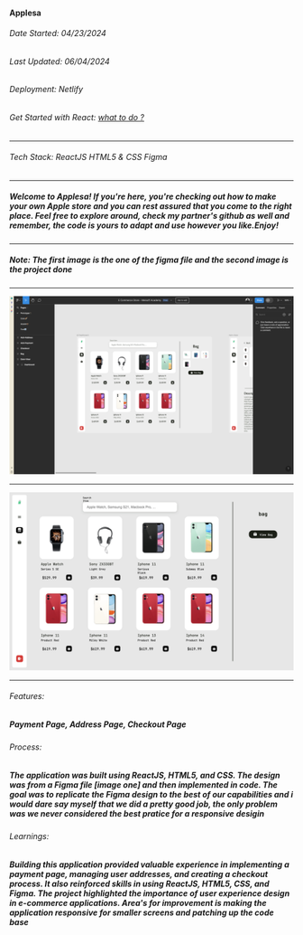 #### Applesa

###### Date Started: 04/23/2024

###### Last Updated: 06/04/2024

###### Deployment: Netlify

###### Get Started with React: [what to do ?](https://github.com/fullstacktutorials/install-reactjs)

---

###### Tech Stack: ReactJS HTML5 & CSS Figma

---

##### Welcome to Applesa! If you're here, you're checking out how to make your own Apple store and you can rest assured that you come to the right place. Feel free to explore around, check my partner's github as well and remember, the code is yours to adapt and use however you like.Enjoy!

---

##### Note: The first image is the one of the figma file and the second image is the project done

---

![Project Image](./src/Assets/1.png)

---

![Project Image](./src/Assets/2.png)

---

###### Features:

##### Payment Page, Address Page, Checkout Page

###### Process:

##### The application was built using ReactJS, HTML5, and CSS. The design was from a Figma file [image one] and then implemented in code. The goal was to replicate the Figma design to the best of our capabilities and i would dare say myself that we did a pretty good job, the only problem was we never considered the best pratice for a responsive desigin

###### Learnings:

##### Building this application provided valuable experience in implementing a payment page, managing user addresses, and creating a checkout process. It also reinforced skills in using ReactJS, HTML5, CSS, and Figma. The project highlighted the importance of user experience design in e-commerce applications. Area's for improvement is making the application responsive for smaller screens and patching up the code base
